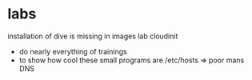# labs
installation of dive is missing in images lab
cloudinit
* do nearly everything of trainings
* to show how cool these small programs are
/etc/hosts => poor mans DNS
